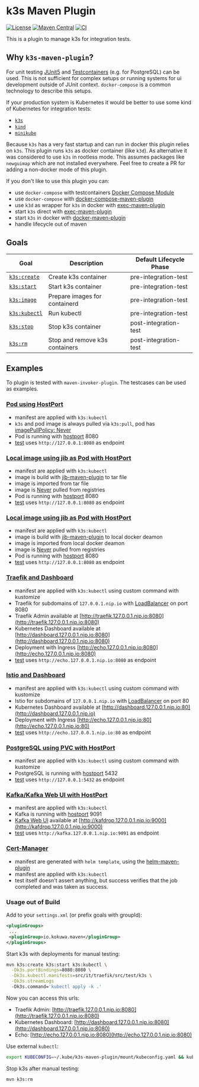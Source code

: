 # k3s Maven Plugin

[![License](https://img.shields.io/github/license/kokuwaio/k3s-maven-plugin.svg?label=License)](https://github.com/kokuwaio/k3s-maven-plugin/blob/main/LICENSE)
[![Maven Central](https://img.shields.io/maven-central/v/io.kokuwa.maven/k3s-maven-plugin.svg?label=Maven%20Central)](https://search.maven.org/search?q=g:%22io.kokuwa.maven%22%20AND%20a:%22k3s-maven-plugin%22)
[![CI](https://img.shields.io/github/actions/workflow/status/kokuwaio/k3s-maven-plugin/ci.yaml?branch=main&label=CI)](https://github.com/kokuwaio/k3s-maven-plugin/actions/workflows/ci.yaml?query=branch%3Amain)

This is a plugin to manage k3s for integration tests.

## Why `k3s-maven-plugin`?

For unit testing [JUnit5](https://junit.org/junit5/docs/current/user-guide/) and [Testcontainers](https://www.testcontainers.org/) (e.g. for PostgreSQL) can be used. This is not sufficient for complex setups or running systems for ui development outside of JUnit context. `docker-compose` is a common technology to describe this setups.

If your production system is Kubernetes it would be better to use some kind of Kubernetes for integration tests:

* [`k3s`](https://k3s.io/)
* [`kind`](https://kind.sigs.k8s.io/)
* [`minikube`](https://minikube.sigs.k8s.io/docs/)

Because `k3s` has a very fast startup and can run in docker this plugin relies on `k3s`. This plugin runs `k3s` as docker container (like `k3d`). As alternative it was considered to use `k3s` in rootless mode. This assumes packages like `newguimap` which are not installed everywhere. Feel free to create a PR for adding a non-docker mode of this plugin.

If you don't like to use this plugin you can:

* use `docker-compose` with testcontainers [Docker Compose Module](https://www.testcontainers.org/modules/docker_compose/)
* use `docker-compose` with [docker-compose-maven-plugin](https://github.com/syncdk/docker-compose-maven-plugin)
* use `k3d` as wrapper for `k3s` in docker with [exec-maven-plugin](https://www.mojohaus.org/exec-maven-plugin)
* start `k3s` direct with [exec-maven-plugin](https://www.mojohaus.org/exec-maven-plugin)
* start `k3s` in docker with [docker-maven-plugin](https://github.com/fabric8io/docker-maven-plugin)
* handle lifecycle out of maven

## Goals

| Goal                                       | Description                     | Default Lifecycle Phase |
| ------------------------------------------ | ------------------------------- | ----------------------- |
| [`k3s:create`](docs/goal/create.md)        | Create k3s container            | pre-integration-test    |
| [`k3s:start`](docs/goal/start.md)          | Start k3s container             | pre-integration-test    |
| [`k3s:image`](docs/goal/image.md)          | Prepare images for containerd   | pre-integration-test    |
| [`k3s:kubectl`](docs/goal/kubectl.md)      | Run kubectl                     | pre-integration-test    |
| [`k3s:stop`](docs/goal/stop.md)            | Stop k3s container              | post-integration-test   |
| [`k3s:rm`](docs/goal/rm.md)                | Stop and remove k3s containers  | post-integration-test   |

## Examples

To plugin is tested with `maven-invoker-plugin`. The testcases can be used as examples.

### [Pod using HostPort](/src/it/pod-with-hostport)

* manifest are applied with `k3s:kubectl`
* `k3s` and pod image is always pulled via `k3s:pull`, pod has [imagePullPolicy: Never](/src/it/pod-with-hostport/src/test/k3s/pod.yaml#L9)
* Pod is running with [hostport](/src/it/pod-with-hostport/src/test/k3s/pod.yaml#L12) 8080
* [test](/src/it/pod-with-hostport/src/test/java/io/kokuwa/maven/k3s/PodIT.java#L21) uses `http://127.0.0.1:8080` as endpoint

### [Local image using jib as Pod with HostPort](src/it/pod-with-local-image-from-tar)

* manifest are applied with `k3s:kubectl`
* image is build with [jib-maven-plugin](https://github.com/GoogleContainerTools/jib/tree/master/jib-maven-plugin) to tar file
* image is imported from tar file
* image is [Never](/src/it/pod-with-local-image-from-docker/src/test/k3s/pod.yaml#L9) pulled from registries
* Pod is running with [hostport](/src/it/pod-with-local-image-from-docker/src/test/k3s/pod.yaml#L13) 8080
* [test](/src/it/pod-with-local-image-from-docker/src/test/java/io/kokuwa/maven/k3s/PodIT.java#L20) uses `http://127.0.0.1:8080` as endpoint

### [Local image using jib as Pod with HostPort](src/it/pod-with-local-image-from-docker)

* manifest are applied with `k3s:kubectl`
* image is build with [jib-maven-plugin](https://github.com/GoogleContainerTools/jib/tree/master/jib-maven-plugin) to local docker deamon
* image is imported from local docker deamon
* image is [Never](/src/it/pod-with-local-image-from-docker/src/test/k3s/pod.yaml#L9) pulled from registries
* Pod is running with [hostport](/src/it/pod-with-local-image-from-docker/src/test/k3s/pod.yaml#L13) 8080
* [test](/src/it/pod-with-local-image-from-docker/src/test/java/io/kokuwa/maven/k3s/PodIT.java#L20) uses `http://127.0.0.1:8080` as endpoint

### [Traefik and Dashboard](src/it/traefik)

* manifest are applied with `k3s:kubectl` using custom command with kustomize
* Traefik for subdomains of `127.0.0.1.nip.io` with [LoadBalancer](/src/it/traefik/src/test/k3s/traefik/service.yaml#L18) on port 8080
* Traefik Admin available at [http://traefik.127.0.0.1.nip.io:8080](http://traefik.127.0.0.1.nip.io:8080)
* Kubernetes Dashboard available at [http://dashboard.127.0.0.1.nip.io:8080](http://dashboard.127.0.0.1.nip.io:8080)
* Deployment with Ingress [http://echo.127.0.0.1.nip.io:8080](http://echo.127.0.0.1.nip.io:8080)
* [test](/src/it/traefik/src/test/java/io/kokuwa/maven/k3s/PodIT.java#L21) uses `http://echo.127.0.0.1.nip.io:8080` as endpoint

### [Istio and Dashboard](src/it/istio)

* manifest are applied with `k3s:kubectl` using custom command with kustomize
* Istio for subdomains of `127.0.0.1.nip.io` with [LoadBalancer](/src/it/istio/src/test/k3s/istio/istio.yaml#L9334) on port 80
* Kubernetes Dashboard available at [http://dashboard.127.0.0.1.nip.io:80](http://dashboard.127.0.0.1.nip.io)
* Deployment with Ingress [http://echo.127.0.0.1.nip.io:80](http://echo.127.0.0.1.nip.io:80)
* [test](/src/it/istio/src/test/java/io/kokuwa/maven/k3s/PodIT.java#L21) uses `http://echo.127.0.0.1.nip.io:80` as endpoint

### [PostgreSQL using PVC with HostPort](src/it/postgresql-with-pvc-and-hostport)

* manifest are applied with `k3s:kubectl` using custom command with kustomize
* PostgreSQL is running with [hostport](/src/it/postgresql-with-pvc-and-hostport/src/test/k3s/pod.yaml#L15) 5432
* [test](/src/it/postgresql-with-pvc-and-hostport/src/test/java/io/kokuwa/maven/k3s/PostgreIT.java#L26) uses `http://127.0.0.1:5432` as endpoint

### [Kafka/Kafka Web UI with HostPort](src/it/kafka-with-hostport)

* manifest are applied with `k3s:kubectl`
* Kafka is running with [hostport](/src/it/kafka-with-hostport/src/test/k3s/kafka.yaml#L29) 9091
* [Kafka Web UI](https://github.com/obsidiandynamics/kafdrop) available at [http://kafdrop.127.0.0.1.nip.io:9000](http://kafdrop.127.0.0.1.nip.io:9000)
* [test](/src/it/kafka-with-hostport/src/test/java/io/kokuwa/maven/k3s/KafkaIT.java#L30) uses `http://kafka.127.0.0.1.nip.io:9091` as endpoint

### [Cert-Manager](src/it/cert-manager)

* manifest are generated with `helm template`, using the [helm-maven-plugin](https://github.com/kokuwaio/helm-maven-plugin)
* manifest are applied with `k3s:kubectl`
* test itself doesn't assert anything, but success verifies that the job completed and was taken as success.

### Usage out of Build

Add to your `settings.xml` (or prefix goals with groupId):

```xml
<pluginGroups>
 ...
 <pluginGroup>io.kokuwa.maven</pluginGroup>
</pluginGroups>
```

Start k3s with deployments for manual testing:

```sh
mvn k3s:create k3s:start k3s:kubectl \
  -Dk3s.portBindings=8080:8080 \
  -Dk3s.kubectl.manifests=src/it/traefik/src/test/k3s \
  -Dk3s.streamLogs
  -Dk3s.command='kubectl apply -k .'
```

Now you can access this urls:

* Traefik Admin: [http://traefik.127.0.0.1.nip.io:8080](http://traefik.127.0.0.1.nip.io:8080)
* Kubernetes Dashboard: [http://dashboard.127.0.0.1.nip.io:8080](http://dashboard.127.0.0.1.nip.io:8080)
* Echo: [http://echo.127.0.0.1.nip.io:8080](http://echo.127.0.0.1.nip.io:8080)

Use external `kubectl`:

```sh
export KUBECONFIG=~/.kube/k3s-maven-plugin/mount/kubeconfig.yaml && kubectl get all --all-namespaces
```

Stop k3s after manual testing:

```sh
mvn k3s:rm
```
